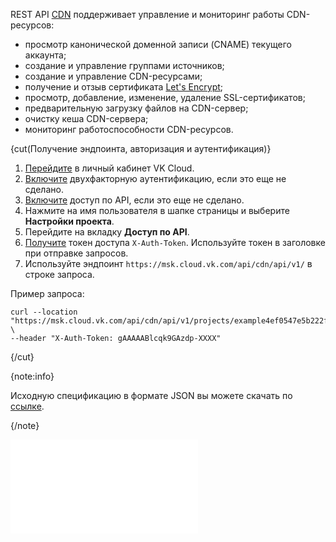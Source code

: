 REST API [CDN](/ru/networks/cdn) поддерживает управление и мониторинг работы CDN-ресурсов:

- просмотр канонической доменной записи (CNAME) текущего аккаунта;
- создание и управление группами источников;
- создание и управление CDN-ресурсами;
- получение и отзыв сертификата [Let's Encrypt](https://letsencrypt.org/ru/);
- просмотр, добавление, изменение, удаление SSL-сертификатов;
- предварительную загрузку файлов на CDN-сервер;
- очистку кеша CDN-сервера;
- мониторинг работоспособности CDN-ресурсов.

{cut(Получение эндпоинта, авторизация и аутентификация)}

1. [Перейдите](https://msk.cloud.vk.com/app) в личный кабинет VK Cloud.
1. [Включите](/ru/tools-for-using-services/vk-cloud-account/instructions/account-manage/manage-2fa#vklyuchenie_2fa) двухфакторную аутентификацию, если это еще не сделано.
1. [Включите](/ru/tools-for-using-services/api/rest-api/enable-api#aktivaciya_dostupa_po_api) доступ по API, если это еще не сделано.
1. Нажмите на имя пользователя в шапке страницы и выберите **Настройки проекта**.
1. Перейдите на вкладку **Доступ по API**.
1. [Получите](/ru/tools-for-using-services/api/rest-api/case-keystone-token) токен доступа `X-Auth-Token`. Используйте токен в заголовке при отправке запросов.
1. Используйте эндпоинт `https://msk.cloud.vk.com/api/cdn/api/v1/` в строке запроса.

Пример запроса:

```curl
curl --location "https://msk.cloud.vk.com/api/cdn/api/v1/projects/example4ef0547e5b222f/resources" \
--header "X-Auth-Token: gAAAAABlcqk9GAzdp-XXXX"
```

{/cut}

{note:info}

Исходную спецификацию в формате JSON вы можете скачать по [ссылке](assets/api-cdn.json "download").

{/note}

![{swagger}](assets/api-cdn.json)
